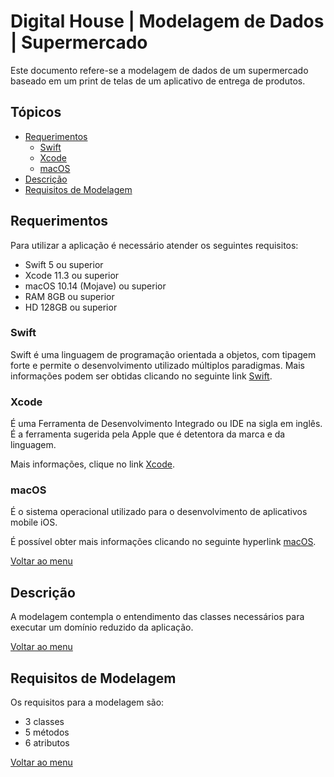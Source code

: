 # Digital House | Modelagem de Dados | Supermercado

Este documento refere-se a modelagem de dados de um supermercado baseado em um print de telas de um aplicativo de entrega de produtos.

## Tópicos

- [Requerimentos](#requerimentos)
  - [Swift](#swift)
  - [Xcode](#xcode)
  - [macOS](#macos)
- [Descrição](#descrição)
- [Requisitos de Modelagem](#requisitos-de-modelagem)

## Requerimentos

Para utilizar a aplicação é necessário atender os seguintes requisitos:

- Swift 5 ou superior
- Xcode 11.3 ou superior
- macOS 10.14 (Mojave) ou superior
- RAM 8GB ou superior
- HD 128GB ou superior

### Swift

Swift é uma linguagem de programação orientada a objetos, com tipagem forte e permite o desenvolvimento utilizado múltiplos paradigmas.
Mais informações podem ser obtidas clicando no seguinte link [Swift](https://swift.org/).

### Xcode

É uma Ferramenta de Desenvolvimento Integrado ou IDE na sigla em inglês.
É a ferramenta sugerida pela Apple que é detentora da marca e da linguagem.

Mais informações, clique no link [Xcode](https://developer.apple.com/xcode/).

### macOS

É o sistema operacional utilizado para o desenvolvimento de aplicativos mobile iOS.

É possível obter mais informações clicando no seguinte hyperlink [macOS](https://www.apple.com/br/macos/catalina/).

[Voltar ao menu](#tópicos)

## Descrição

A modelagem contempla o entendimento das classes necessários para executar um domínio reduzido da aplicação.

[Voltar ao menu](#tópicos)

## Requisitos de Modelagem

Os requisitos para a modelagem são:

- 3 classes
- 5 métodos
- 6 atributos

[Voltar ao menu](#tópicos)